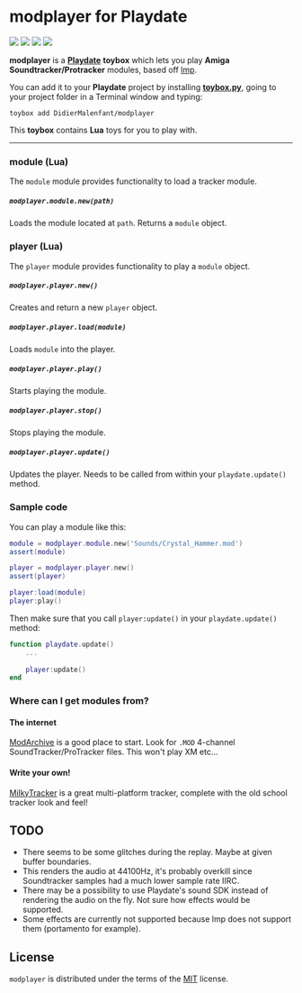 # modplayer for Playdate

![](https://img.shields.io/github/license/DidierMalenfant/modplayer) ![](https://img.shields.io/badge/Lua-5.4-yellowgreen) ![](https://img.shields.io/badge/toybox.py-compatible-brightgreen) ![](https://img.shields.io/github/v/tag/DidierMalenfant/modplayer)

**modplayer** is a [**Playdate**](https://play.date) **toybox** which lets you play **Amiga Soundtracker/Protracker** modules, based off [lmp](https://github.com/evansm7/lmp).

You can add it to your **Playdate** project by installing [**toybox.py**](https://toyboxpy.io), going to your project folder in a Terminal window and typing:

```console
toybox add DidierMalenfant/modplayer
```

This **toybox** contains **Lua** toys for you to play with.

---

### module (Lua)

The `module` module provides functionality to load a tracker module.

##### `modplayer.module.new(path)`

Loads the module located at `path`. Returns a `module` object.

### player (Lua)

The `player` module provides functionality to play a `module` object.

##### `modplayer.player.new()`

Creates and return a new `player` object.

##### `modplayer.player.load(module)`

Loads `module` into the player.

##### `modplayer.player.play()`

Starts playing the module.

##### `modplayer.player.stop()`

Stops playing the module.

##### `modplayer.player.update()`

Updates the player. Needs to be called from within your `playdate.update()` method.

### Sample code

You can play a module like this:

```lua
module = modplayer.module.new('Sounds/Crystal_Hammer.mod')
assert(module)

player = modplayer.player.new()
assert(player)

player:load(module)
player:play()
```

Then make sure that you call `player:update()` in your `playdate.update()` method:

```lua
function playdate.update()
    ...
    
    player:update()
end
```

### Where can I get modules from?

#### The internet

[ModArchive](https://modarchive.org/) is a good place to start.  Look for `.MOD` 4-channel SoundTracker/ProTracker files. This won't play XM etc...

#### Write your own!

[MilkyTracker](https://milkytracker.org) is a great multi-platform tracker, complete with the old school tracker look and feel!

## TODO

 * There seems to be some glitches during the replay. Maybe at given buffer boundaries.
 * This renders the audio at 44100Hz, it's probably overkill since Soundtracker samples had a much lower sample rate IIRC.
 * There may be a possibility to use Playdate's sound SDK instead of rendering the audio on the fly. Not sure how effects would be supported.
 * Some effects are currently not supported because lmp does not support them (portamento for example). 

## License

`modplayer` is distributed under the terms of the [MIT](https://spdx.org/licenses/MIT.html) license.
